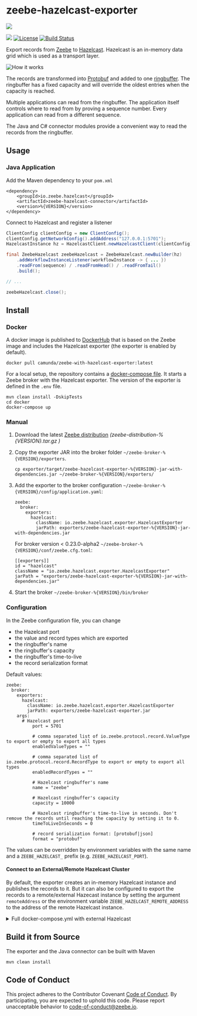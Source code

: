 
# zeebe-hazelcast-exporter

[![](https://img.shields.io/badge/Community%20Extension-An%20open%20source%20community%20maintained%20project-FF4700)](https://github.com/camunda-community-hub/community)

[![](https://img.shields.io/badge/Lifecycle-Stable-brightgreen)](https://github.com/Camunda-Community-Hub/community/blob/main/extension-lifecycle.md#stable-)
[![License](https://img.shields.io/badge/License-Apache%202.0-blue.svg)](https://opensource.org/licenses/Apache-2.0)
[![Build Status](https://travis-ci.org/zeebe-io/zeebe-hazelcast-exporter.svg?branch=master)](https://travis-ci.org/zeebe-io/zeebe-hazelcast-exporter)

Export records from [Zeebe](https://github.com/zeebe-io/zeebe) to [Hazelcast](https://github.com/hazelcast/hazelcast/). Hazelcast is an in-memory data grid which is used as a transport layer.

![How it works](how-it-works.png)

The records are transformed into [Protobuf](https://github.com/zeebe-io/zeebe-exporter-protobuf) and added to one [ringbuffer](https://hazelcast.com/blog/ringbuffer-data-structure/). The ringbuffer has a fixed capacity and will override the oldest entries when the capacity is reached.

Multiple applications can read from the ringbuffer. The application itself controls where to read from by proving a sequence number. Every application can read from a different sequence. 

The Java and C# connector modules provide a convenient way to read the records from the ringbuffer.

## Usage

### Java Application

Add the Maven dependency to your `pom.xml`

```
<dependency>
	<groupId>io.zeebe.hazelcast</groupId>
	<artifactId>zeebe-hazelcast-connector</artifactId>
	<version>%{VERSION}</version>
</dependency>
```

Connect to Hazelcast and register a listener 

```java
ClientConfig clientConfig = new ClientConfig();
clientConfig.getNetworkConfig().addAddress("127.0.0.1:5701");
HazelcastInstance hz = HazelcastClient.newHazelcastClient(clientConfig);

final ZeebeHazelcast zeebeHazelcast = ZeebeHazelcast.newBuilder(hz)
    .addWorkflowInstanceListener(workflowInstance -> { ... })
    .readFrom(sequence) / .readFromHead() / .readFromTail()
    .build();

// ...

zeebeHazelcast.close();
```
## Install

### Docker

A docker image is published to [DockerHub](https://hub.docker.com/r/camunda/zeebe-with-hazelcast-exporter) that is based on the Zeebe image and includes the Hazelcast exporter (the exporter is enabled by default).

```
docker pull camunda/zeebe-with-hazelcast-exporter:latest
```

For a local setup, the repository contains a [docker-compose file](docker/docker-compose.yml). It starts a Zeebe broker with the Hazelcast exporter. The version of the exporter is defined in the `.env` file. 

```
mvn clean install -DskipTests
cd docker
docker-compose up
```

### Manual

1. Download the latest [Zeebe distribution](https://github.com/zeebe-io/zeebe/releases) _(zeebe-distribution-%{VERSION}.tar.gz
)_

1. Copy the exporter JAR  into the broker folder `~/zeebe-broker-%{VERSION}/exporters`.

    ```
    cp exporter/target/zeebe-hazelcast-exporter-%{VERSION}-jar-with-dependencies.jar ~/zeebe-broker-%{VERSION}/exporters/
    ```

1. Add the exporter to the broker configuration `~/zeebe-broker-%{VERSION}/config/application.yaml`:

    ```
    zeebe:
      broker:  
        exporters:
          hazelcast:
            className: io.zeebe.hazelcast.exporter.HazelcastExporter
            jarPath: exporters/zeebe-hazelcast-exporter-%{VERSION}-jar-with-dependencies.jar
    ```

    For broker version < 0.23.0-alpha2 `~/zeebe-broker-%{VERSION}/conf/zeebe.cfg.toml`:
    
    ```
    [[exporters]]
    id = "hazelcast"
    className = "io.zeebe.hazelcast.exporter.HazelcastExporter"
    jarPath = "exporters/zeebe-hazelcast-exporter-%{VERSION}-jar-with-dependencies.jar"
    ```

1. Start the broker
    `~/zeebe-broker-%{VERSION}/bin/broker`

### Configuration

In the Zeebe configuration file, you can change 

* the Hazelcast port
* the value and record types which are exported
* the ringbuffer's name
* the ringbuffer's capacity
* the ringbuffer's time-to-live
* the record serialization format

Default values:

```
zeebe:
  broker:
    exporters:
      hazelcast:
        className: io.zeebe.hazelcast.exporter.HazelcastExporter
        jarPath: exporters/zeebe-hazelcast-exporter.jar
	args:
	  # Hazelcast port
    	  port = 5701
    
          # comma separated list of io.zeebe.protocol.record.ValueType to export or empty to export all types 
          enabledValueTypes = ""
    
          # comma separated list of io.zeebe.protocol.record.RecordType to export or empty to export all types
          enabledRecordTypes = ""
        
          # Hazelcast ringbuffer's name
          name = "zeebe"
    
          # Hazelcast ringbuffer's capacity
          capacity = 10000 

          # Hazelcast ringbuffer's time-to-live in seconds. Don't remove the records until reaching the capacity by setting it to 0.  
          timeToLiveInSeconds = 0

          # record serialization format: [protobuf|json]
          format = "protobuf"
```

The values can be overridden by environment variables with the same name and a `ZEEBE_HAZELCAST_` prefix (e.g. `ZEEBE_HAZELCAST_PORT`). 

#### Connect to an External/Remote Hazelcast Cluster

By default, the exporter creates an in-memory Hazelcast instance and publishes the records to it. But it can also be configured to export the records to a remote/external Hazecast instance by setting the argument `remoteAddress` or the environment variable `ZEEBE_HAZELCAST_REMOTE_ADDRESS` to the address of the remote Hazelcast instance.

<details>
  <summary>Full docker-compose.yml with external Hazelcast</summary>
  <p>
		
```
version: "2"

networks:
  zeebe_network:
    driver: bridge

services:
  zeebe:
    container_name: zeebe_broker
    image: camunda/zeebe:0.23.1
    environment:
      - ZEEBE_LOG_LEVEL=debug
      - ZEEBE_HAZELCAST_REMOTE_ADDRESS=hazelcast:5701
    ports:
      - "26500:26500"
      - "9600:9600"
    volumes:
      - ../exporter/target/zeebe-hazelcast-exporter-${EXPORTER_VERSION}-jar-with-dependencies.jar:/usr/local/zeebe/exporters/zeebe-hazelcast-exporter.jar
      - ./application.yaml:/usr/local/zeebe/config/application.yaml
    networks:
      - zeebe_network
    depends_on:
      - hazelcast

  hazelcast:
    container_name: hazelcast
    image: hazelcast/hazelcast:4.0.1
    ports:
      - "5701:5701"
    environment:
      - JAVA_OPTS="-Dhazelcast.local.publicAddress=hazelcast:5701"
    networks:
      - zeebe_network
      
  hazelcast-management:
    container_name: hazelcast-management
    image: hazelcast/management-center:4.0.1
    ports:
      - "8083:8080"
    networks:
      - zeebe_network
    depends_on:
      - hazelcast    
```      

</p>
</details>
	

## Build it from Source

The exporter and the Java connector can be built with Maven

`mvn clean install`

## Code of Conduct

This project adheres to the Contributor Covenant [Code of
Conduct](/CODE_OF_CONDUCT.md). By participating, you are expected to uphold
this code. Please report unacceptable behavior to
code-of-conduct@zeebe.io.
